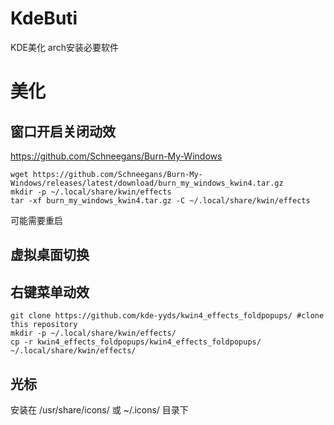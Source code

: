 # KdeButi
KDE美化
arch安装必要软件
# 美化
## 窗口开启关闭动效
https://github.com/Schneegans/Burn-My-Windows
```
wget https://github.com/Schneegans/Burn-My-Windows/releases/latest/download/burn_my_windows_kwin4.tar.gz
mkdir -p ~/.local/share/kwin/effects
tar -xf burn_my_windows_kwin4.tar.gz -C ~/.local/share/kwin/effects
```
可能需要重启
## 虚拟桌面切换
## 右键菜单动效
```
git clone https://github.com/kde-yyds/kwin4_effects_foldpopups/ #clone this repository
mkdir -p ~/.local/share/kwin/effects/
cp -r kwin4_effects_foldpopups/kwin4_effects_foldpopups/ ~/.local/share/kwin/effects/
```
## 光标
安装在 /usr/share/icons/ 或 ~/.icons/ 目录下
